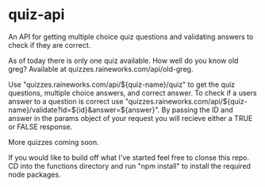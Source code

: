 # quiz-api
An API for getting multiple choice quiz questions and validating answers to check if they are correct. 

As of today there is only one quiz available. How well do you know old greg? Available at quizzes.raineworks.com/api/old-greg.

Use "quizzes.raineworks.com/api/${quiz-name}/quiz" to get the quiz questions, multiple choice answers, and correct answer. 
To check if a users answer to a question is correct use "quizzes.raineworks.com/api/${quiz-name}/validate?id=${id}&answer=${answer}". 
By passing the ID and answer in the params object of your request you will recieve either a TRUE or FALSE response. 

More quizzes coming soon. 

If you would like to build off what I've started feel free to clonse this repo. 
CD into the functions directory and run "npm install" to install the required node packages. 
